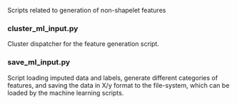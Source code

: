 Scripts related to generation of non-shapelet features

### cluster_ml_input.py
Cluster dispatcher for the feature generation script.

### save_ml_input.py
Script loading imputed data and labels, generate different categories of features,
and saving the data in X/y format to the file-system, which can be loaded by
the machine learning scripts.